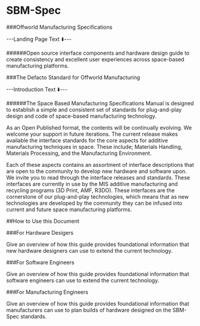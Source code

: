 # SBM-Spec
###Offworld Manufacturing Specifications

---Landing Page Text :arrow_down:---

######Open source interface components and hardware design guide to create consistency and excellent user experiences across space-based manufacturing platforms.

###The Defacto Standard for Offworld Manufacturing

---Introduction Text :arrow_down:---

######The Space Based Manufacturing Specifications Manual is designed to establish a simple and consistent set of standards for plug-and-play design and code of space-based manufacturing technology.

As an Open Published format, the contents will be continually evolving. We welcome your support in future iterations. The current release makes available the interface standards for the core aspects for additive manufacturing techniques in space. These include; Materials Handling, Materials Processing, and the Manufacturing Environment.

Each of these aspects contains an assortment of interface descriptions that are open to the community to develop new hardware and software upon. We invite you to read through the interface releases and standards. These interfaces are currently in use by the MIS additive manufacturing and recycling programs (3D Print, AMF, R3DO). These interfaces are the cornerstone of our plug-and-play technologies, which means that as new technologies are developed by the community they can be
infused into current and future space manufacturing platforms.

##How to Use this Document

###For Hardware Desigers

Give an overview of how this guide provides foundational information that new hardware designers can use to extend the current technology.

###For Software Engineers

Give an overview of how this guide provides foundational information that software engineers can use to extend the current technology.

###For Manufacturing Engineers

Give an overview of how this guide provides foundational information that manufacturers can use to plan builds of hardware designed on the SBM-Spec standards.
